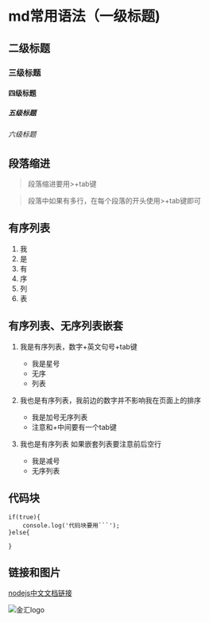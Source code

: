 
# md常用语法（一级标题) #

## 二级标题 ##

### 三级标题 ###

#### 四级标题 ####

##### 五级标题 #####

###### 六级标题 ######


## 段落缩进 ##

>   段落缩进要用>+tab键

>   段落中如果有多行，在每个段落的开头使用>+tab键即可


## 有序列表 ##

1.  我
1.  是
1.  有
2.  序
2.  列
3.  表

## 有序列表、无序列表嵌套 ##

1.  我是有序列表，数字+英文句号+tab键

    *   我是星号
    *   无序
    *   列表

1.  我也是有序列表，我前边的数字并不影响我在页面上的排序

    +   我是加号无序列表
    +   注意和+中间要有一个tab键

3.  我也是有序列表 如果嵌套列表要注意前后空行

    -  我是减号
    -  无序列表

## 代码块 ##

```
if(true){
    console.log('代码块要用```');
}else{

}

```

## 链接和图片 ##

[nodejs中文文档链接](http://nodejs.cn/)

![金汇logo](https://res.jinhui365.com/r/images/logo2.png?v=1.369)

